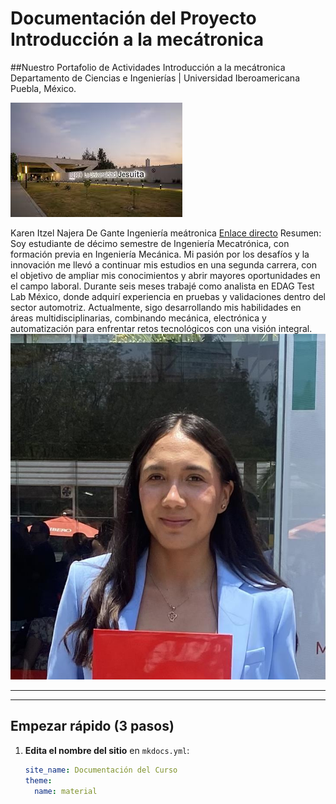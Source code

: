 # Documentación del Proyecto Introducción a la mecátronica

##Nuestro Portafolio de Actividades
Introducción a la mecátronica
Departamento de Ciencias e Ingenierías | Universidad Iberoamericana Puebla, México.

![Diagrama del sistema](recursos/imgs/ibero.jpeg)

Karen Itzel Najera De Gante
Ingeniería meátronica
[Enlace directo](karen.najera@iberopuebla.mx)
Resumen:
Soy estudiante de décimo semestre de Ingeniería Mecatrónica, con formación previa en Ingeniería Mecánica. Mi pasión por los desafíos y la innovación me llevó a continuar mis estudios en una segunda carrera, con el objetivo de ampliar mis conocimientos y abrir mayores oportunidades en el campo laboral. Durante seis meses trabajé como analista en EDAG Test Lab México, donde adquirí experiencia en pruebas y validaciones dentro del sector automotriz. Actualmente, sigo desarrollando mis habilidades en áreas multidisciplinarias, combinando mecánica, electrónica y automatización para enfrentar retos tecnológicos con una visión integral.
![Diagrama del sistema](recursos/imgs/karen.jpg)

---


---

## Empezar rápido (3 pasos)

1. **Edita el nombre del sitio** en `mkdocs.yml`:
   ```yaml
   site_name: Documentación del Curso
   theme:
     name: material